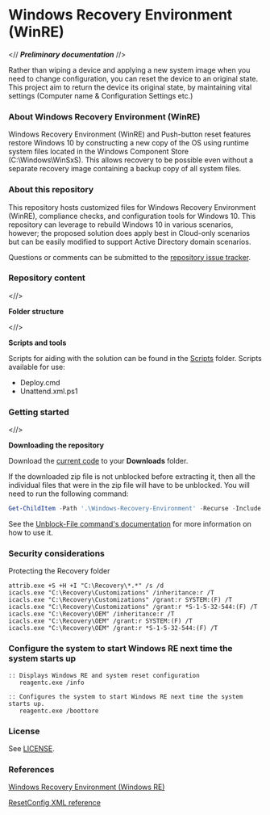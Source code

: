 # Windows Recovery Environment (WinRE)

<// ***Preliminary documentation*** //>

Rather than wiping a device and applying a new system image when you need to change configuration, you can reset the device to an original state. This project aim to return the device its original state, by maintaining vital settings (Computer name & Configuration Settings etc.)

### About Windows Recovery Environment (WinRE)
Windows Recovery Environment (WinRE) and Push-button reset features restore Windows 10 by constructing a new copy of the OS using runtime system files located in the Windows Component Store (C:\Windows\WinSxS). This allows recovery to be possible even without a separate recovery image containing a backup copy of all system files. 

### About this repository
This repository hosts customized files for Windows Recovery Environment (WinRE), compliance checks, and configuration tools for Windows 10. This repository can leverage to rebuild Windows 10 in various scenarios, however; the proposed solution does apply best in Cloud-only scenarios but can be easily modified to support Active Directory domain scenarios.

Questions or comments can be submitted to the [repository issue tracker](https://github.com/dotjesper/Windows-Recovery-Environment/issues).

### Repository content
<//>

**Folder structure**

<//>

**Scripts and tools**

Scripts for aiding with the solution can be found in the [Scripts](./Scripts) folder. Scripts available for use:
 - Deploy.cmd
 - Unattend.xml.ps1

### Getting started
<//>

**Downloading the repository**

Download the [current code]( https://github.com/dotjesper/Windows-Recovery-Environment/archive/master.zip) to your **Downloads** folder.

If the downloaded zip file is not unblocked before extracting it, then all the individual files that were in the zip file will have to be unblocked. You will need to run the following command:

``` PowerShell
Get-ChildItem -Path '.\Windows-Recovery-Environment' -Recurse -Include '*.*' | Unblock-File -Verbose
```

See the [Unblock-File command's documentation](https://technet.microsoft.com/en-us/library/hh849924.aspx) for more information on how to use it.

### Security considerations
Protecting the Recovery folder

``` Batchfile
attrib.exe +S +H +I "C:\Recovery\*.*" /s /d
icacls.exe "C:\Recovery\Customizations" /inheritance:r /T
icacls.exe "C:\Recovery\Customizations" /grant:r SYSTEM:(F) /T
icacls.exe "C:\Recovery\Customizations" /grant:r *S-1-5-32-544:(F) /T
icacls.exe "C:\Recovery\OEM" /inheritance:r /T
icacls.exe "C:\Recovery\OEM" /grant:r SYSTEM:(F) /T
icacls.exe "C:\Recovery\OEM" /grant:r *S-1-5-32-544:(F) /T
```

### Configure the system to start Windows RE next time the system starts up

``` Batchfile
:: Displays Windows RE and system reset configuration
   reagentc.exe /info

:: Configures the system to start Windows RE next time the system starts up.
   reagentc.exe /boottore
```

### License
See [LICENSE](./LICENSE.md).

### References

[Windows Recovery Environment (Windows RE)](https://msdn.microsoft.com/en-us/windows/hardware/commercialize/manufacture/desktop/windows-recovery-environment--windows-re--technical-reference)

[ResetConfig XML reference](https://msdn.microsoft.com/en-us/windows/hardware/commercialize/manufacture/desktop/resetconfig-xml-reference-s14)

